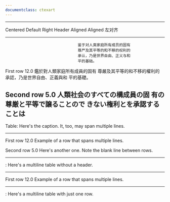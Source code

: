 ```yaml
---
documentclass: ctexart
---
```


-------------------------------------------------------------
 Centered   Default           Right 
  Header    Aligned         Aligned 左对齐
----------- ------- --------------- -------------------------
                                    鉴于对人类家庭所有成员的固有
                                    尊严及其平等的和不移的权利的
                                    承认，乃是世界自由、正义与和
                                    平的基础。
                                    
   First    row                12.0 鑑於對人類家庭所有成員的固有
                                    尊嚴及其平等的和不移的權利的
                                    承認，乃是世界自由、正義與和
                                    平的基礎。

  Second    row                 5.0 人類社会のすべての構成員の固
                                    有の尊厳と平等で譲ることので
                                    きない権利とを承認することは
-------------------------------------------------------------
Table: Here's the caption. It, too, may span
multiple lines.

----------- ------- --------------- -------------------------
   First    row                12.0 Example of a row that
                                    spans multiple lines.

  Second    row                 5.0 Here's another one. Note
                                    the blank line between
                                    rows.
----------- ------- --------------- -------------------------

: Here's a multiline table without a header.

----------- ------- --------------- -------------------------
   First    row                12.0 Example of a row that
                                    spans multiple lines.

----------- ------- --------------- -------------------------

: Here's a multiline table with just one row.